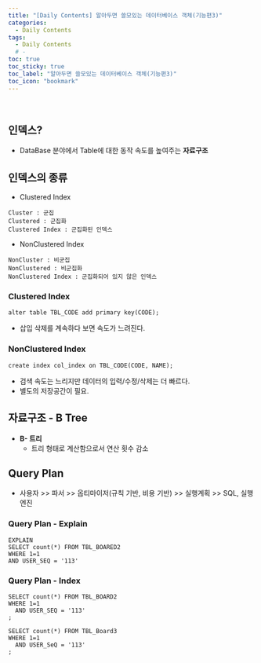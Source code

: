 ```yaml
---
title: "[Daily Contents] 알아두면 쓸모있는 데이터베이스 객체(기능편3)"
categories:
  - Daily Contents
tags:
  - Daily Contents
  # -
toc: true
toc_sticky: true
toc_label: "알아두면 쓸모있는 데이터베이스 객체(기능편3)"
toc_icon: "bookmark"
---
```


<br>

## 인덱스?

- DataBase 분야에서 Table에 대한 동작 속도를 높여주는 **자료구조**

## 인덱스의 종류

- Clustered Index

```
Cluster : 군집
Clustered : 군집화
Clustered Index : 군집화된 인덱스
```

- NonClustered Index

```
NonCluster : 비군집
NonClustered : 비군집화
NonClustered Index : 군집화되어 있지 않은 인덱스
```

### Clustered Index

```
alter table TBL_CODE add primary key(CODE);
```

- 삽입 삭제를 계속하다 보면 속도가 느려진다.

### NonClustered Index

```
create index col_index on TBL_CODE(CODE, NAME);
```

- 검색 속도는 느리지만 데이터의 입력/수정/삭제는 더 빠르다.
- 별도의 저장공간이 필요.

## 자료구조 - B Tree

- **B- 트리**
  - 트리 형태로 계산함으로서 연산 횟수 감소

## Query Plan

- 사용자 >> 파서 >> 옵티마이저(규칙 기반, 비용 기반) >> 실행계획 >> SQL, 실행 엔진

### Query Plan - Explain

```
EXPLAIN
SELECT count(*) FROM TBL_BOARED2
WHERE 1=1
AND USER_SEQ = '113'
```

### Query Plan - Index

```
SELECT count(*) FROM TBL_BOARD2
WHERE 1=1
  AND USER_SEQ = '113'
;
```

```
SELECT count(*) FROM TBL_Board3
WHERE 1=1
  AND USER_SeQ = '113'
;
```
